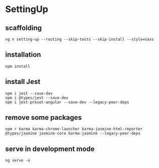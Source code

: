 # SettingUp

## scaffolding

```shell
ng n setting-up --routing --skip-tests --skip-install --style=sass
```

## installation

```shell
npm install
```

## install Jest

```shell
npm i jest --save-dev
npm i @types/jest --save-dev
npm i jest-preset-angular --save-dev --legacy-peer-deps
```

## remove some packages

```shell
npm r karma karma-chrome-launcher karma-jasmine-html-reporter @types/jasmine jasmine-core karma-jasmine --legacy-peer-deps
```

## serve in development mode

```shell
ng serve -o
```
